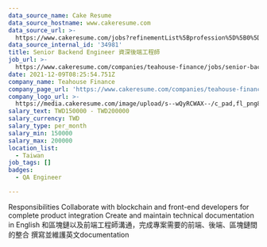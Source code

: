 ```yaml
---
data_source_name: Cake Resume
data_source_hostname: www.cakeresume.com
data_source_url: >-
  https://www.cakeresume.com/jobs?refinementList%5Bprofession%5D%5B0%5D=engineering_qa-engineer&refinementList%5Bsalary_type%5D=per_month&refinementList%5Bsalary_currency%5D=TWD&range%5Bsalary_range%5D%5Bmax%5D=600000
data_source_internal_id: '34981'
title: Senior Backend Engineer 資深後端工程師
job_url: >-
  https://www.cakeresume.com/companies/teahouse-finance/jobs/senior-backend-engineer-f8a8d9
date: 2021-12-09T08:25:54.751Z
company_name: Teahouse Finance
company_page_url: 'https://www.cakeresume.com/companies/teahouse-finance'
company_logo_url: >-
  https://media.cakeresume.com/image/upload/s--wQyRCWAX--/c_pad,fl_png8,h_200,w_200/v1639039615/ygbbgridez1kd3fukokl.png
salary_text: TWD150000 - TWD200000
salary_currency: TWD
salary_type: per_month
salary_min: 150000
salary_max: 200000
location_list:
  - Taiwan
job_tags: []
badges:
  - QA Engineer

---
```


Responsibilities Collaborate with blockchain and front-end developers for complete product integration Create and maintain technical documentation in English 和區塊鏈以及前端工程師溝通，完成專案需要的前端、後端、區塊鏈間的整合 撰寫並維護英文documentation